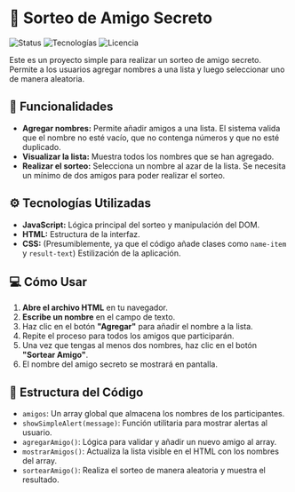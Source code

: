 # 🎁 Sorteo de Amigo Secreto

![Status](https://img.shields.io/badge/status-finalizado-success)
![Tecnologías](https://img.shields.io/badge/tecnolog%C3%ADas-JS%2C%20HTML%2C%20CSS-blue)
![Licencia](https://img.shields.io/badge/licencia-MIT-lightgrey)

Este es un proyecto simple para realizar un sorteo de amigo secreto. Permite a los usuarios agregar nombres a una lista y luego seleccionar uno de manera aleatoria.

## 🚀 Funcionalidades

-   **Agregar nombres:** Permite añadir amigos a una lista. El sistema valida que el nombre no esté vacío, que no contenga números y que no esté duplicado.
-   **Visualizar la lista:** Muestra todos los nombres que se han agregado.
-   **Realizar el sorteo:** Selecciona un nombre al azar de la lista. Se necesita un mínimo de dos amigos para poder realizar el sorteo.

## ⚙️ Tecnologías Utilizadas

-   **JavaScript:** Lógica principal del sorteo y manipulación del DOM.
-   **HTML:** Estructura de la interfaz.
-   **CSS:** (Presumiblemente, ya que el código añade clases como `name-item` y `result-text`) Estilización de la aplicación.

## 💻 Cómo Usar

1.  **Abre el archivo HTML** en tu navegador.
2.  **Escribe un nombre** en el campo de texto.
3.  Haz clic en el botón **"Agregar"** para añadir el nombre a la lista.
4.  Repite el proceso para todos los amigos que participarán.
5.  Una vez que tengas al menos dos nombres, haz clic en el botón **"Sortear Amigo"**.
6.  El nombre del amigo secreto se mostrará en pantalla.

## 📂 Estructura del Código

-   `amigos`: Un array global que almacena los nombres de los participantes.
-   `showSimpleAlert(message)`: Función utilitaria para mostrar alertas al usuario.
-   `agregarAmigo()`: Lógica para validar y añadir un nuevo amigo al array.
-   `mostrarAmigos()`: Actualiza la lista visible en el HTML con los nombres del array.
-   `sortearAmigo()`: Realiza el sorteo de manera aleatoria y muestra el resultado.
